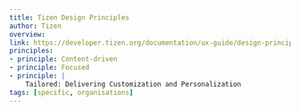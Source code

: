 ```yaml
---
title: Tizen Design Principles
author: Tizen
overview:
link: https://developer.tizen.org/documentation/ux-guide/design-principles
principles:
- principle: Content-driven
- principle: Focused
- principle: |
    Tailored: Delivering Customization and Personalization
tags: [specific, organisations]
---
```

